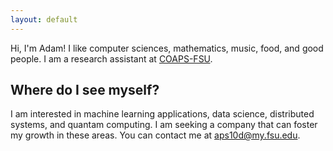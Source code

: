 ```yaml
---
layout: default
---
```

Hi, I'm Adam! I like computer sciences, mathematics, music, food, and good people.
I am a research assistant at [COAPS-FSU](http://coaps.fsu.edu/).

## Where do I see myself?

I am interested in machine learning applications, data science, distributed systems, and quantam computing. I am seeking a company that can foster my growth in these areas. You can contact me at [aps10d@my.fsu.edu](mailto:aps10d@my.fsu.edu).
